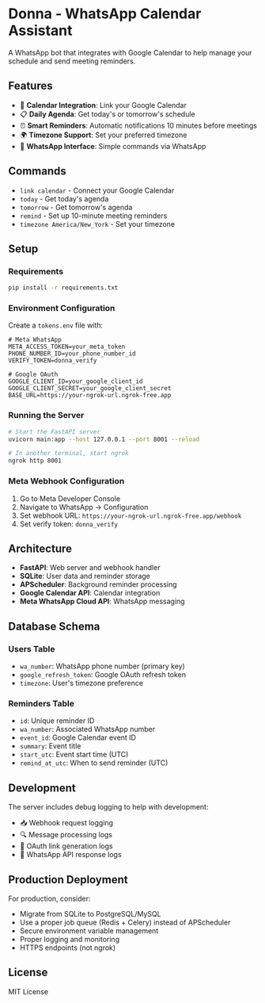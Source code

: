 # Donna - WhatsApp Calendar Assistant

A WhatsApp bot that integrates with Google Calendar to help manage your schedule and send meeting reminders.

## Features

- 📅 **Calendar Integration**: Link your Google Calendar
- 📋 **Daily Agenda**: Get today's or tomorrow's schedule  
- ⏰ **Smart Reminders**: Automatic notifications 10 minutes before meetings
- 🌍 **Timezone Support**: Set your preferred timezone
- 💬 **WhatsApp Interface**: Simple commands via WhatsApp

## Commands

- `link calendar` - Connect your Google Calendar
- `today` - Get today's agenda
- `tomorrow` - Get tomorrow's agenda  
- `remind` - Set up 10-minute meeting reminders
- `timezone America/New_York` - Set your timezone

## Setup

### Requirements

```bash
pip install -r requirements.txt
```

### Environment Configuration

Create a `tokens.env` file with:

```env
# Meta WhatsApp
META_ACCESS_TOKEN=your_meta_token
PHONE_NUMBER_ID=your_phone_number_id
VERIFY_TOKEN=donna_verify

# Google OAuth
GOOGLE_CLIENT_ID=your_google_client_id
GOOGLE_CLIENT_SECRET=your_google_client_secret
BASE_URL=https://your-ngrok-url.ngrok-free.app
```

### Running the Server

```bash
# Start the FastAPI server
uvicorn main:app --host 127.0.0.1 --port 8001 --reload

# In another terminal, start ngrok
ngrok http 8001
```

### Meta Webhook Configuration

1. Go to Meta Developer Console
2. Navigate to WhatsApp → Configuration  
3. Set webhook URL: `https://your-ngrok-url.ngrok-free.app/webhook`
4. Set verify token: `donna_verify`

## Architecture

- **FastAPI**: Web server and webhook handler
- **SQLite**: User data and reminder storage
- **APScheduler**: Background reminder processing
- **Google Calendar API**: Calendar integration
- **Meta WhatsApp Cloud API**: WhatsApp messaging

## Database Schema

### Users Table
- `wa_number`: WhatsApp phone number (primary key)
- `google_refresh_token`: Google OAuth refresh token
- `timezone`: User's timezone preference

### Reminders Table  
- `id`: Unique reminder ID
- `wa_number`: Associated WhatsApp number
- `event_id`: Google Calendar event ID
- `summary`: Event title
- `start_utc`: Event start time (UTC)
- `remind_at_utc`: When to send reminder (UTC)

## Development

The server includes debug logging to help with development:

- 📥 Webhook request logging
- 🔍 Message processing logs  
- 🔗 OAuth link generation logs
- 📱 WhatsApp API response logs

## Production Deployment

For production, consider:

- Migrate from SQLite to PostgreSQL/MySQL
- Use a proper job queue (Redis + Celery) instead of APScheduler
- Secure environment variable management
- Proper logging and monitoring
- HTTPS endpoints (not ngrok)

## License

MIT License
